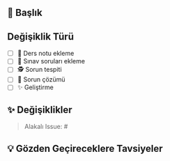 <!-- Yardımın ve desteğin için teşekkürler. Detaylı bilgiler için  contributing dosyasına bakabilirsin. -->

## 📑 Başlık
<!-- Değişikliği özetleyen başlık, hangi issue'ye çözüm buluyorsa onunu ID'si (Örn: #12) -->

## Değişiklik Türü

- [ ] 📘 Ders notu ekleme
- [ ] 📃 Sınav soruları ekleme
- [ ] 🕵️‍ Sorun tespiti
- [ ] 🐛 Sorun çözümü
- [ ] ✨ Geliştirme

## ✨ Değişiklikler
<!--
- Pull Request'te değiştirdiğin özellikler nelerdir?
- Issue'ye bağlı ise #'nın yanına sadece issue numarasını yazın
-->

> Alakalı Issue: #

## 💡 Gözden Geçireceklere Tavsiyeler
<!--
- İsteğe bağlıdır
- Eğer kişilere yönelik bir vurgu yapacaksan @kisi yapısı ile bunu yapabilirsin
- Önemli olduğunu belirmek istediğin özel notları yazabilirsin
-->

